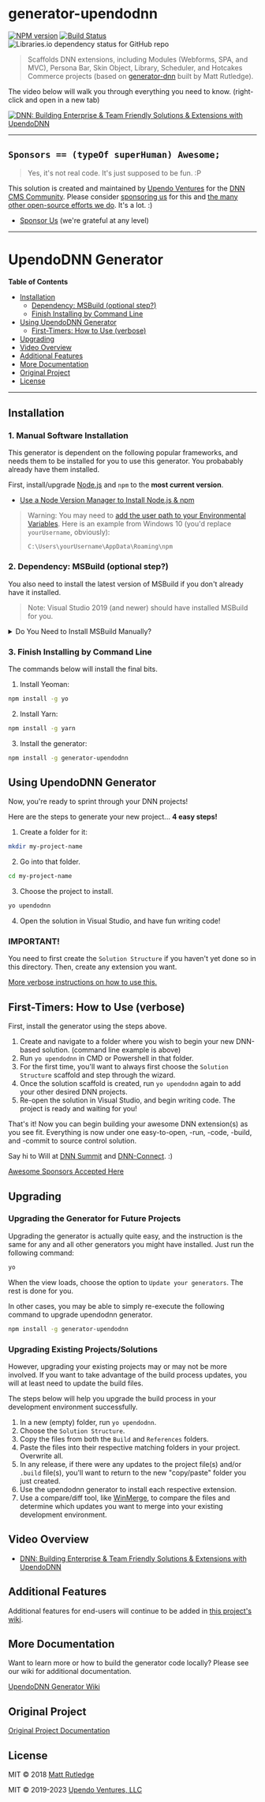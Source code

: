 # generator-upendodnn  

[![NPM version][npm-image]][npm-url]  [![Build Status][travis-image]][travis-url]  ![Libraries.io dependency status for GitHub repo](https://img.shields.io/librariesio/github/UpendoVentures/generator-upendodnn)  

> Scaffolds DNN extensions, including Modules (Webforms, SPA, and MVC), Persona Bar, Skin Object, Library, Scheduler, and Hotcakes Commerce projects (based on [generator-dnn](https://github.com/mtrutledge/generator-dnn) built by Matt Rutledge).  

The video below will walk you through everything you need to know.  (right-click and open in a new tab)

[![DNN: Building Enterprise & Team Friendly Solutions & Extensions with UpendoDNN](http://img.youtube.com/vi/ZD1p5DDlY2E/0.jpg)](https://www.youtube.com/watch?v=GGyDvJkSEzk "DNN: Building Enterprise & Team Friendly Solutions & Extensions with UpendoDNN")  

<hr />  

## `Sponsors == (typeOf superHuman) Awesome;`  

> Yes, it's not real code. It's just supposed to be fun. :P

This solution is created and maintained by [Upendo Ventures](https://upendoventures.com/What/CMS/DNN) for the [DNN CMS Community](https://dnncommunity.org). Please consider [sponsoring us](https://github.com/sponsors/UpendoVentures) for this and [the many other open-source efforts we do](https://upendoventures.com/What/CMS/DNN/Extensions).  It's a lot.  :)  

- [Sponsor Us](https://github.com/sponsors/UpendoVentures) (we're grateful at any level)  

<hr />  

# UpendoDNN Generator  

**Table of Contents**

- [Installation](#installation)  
    - [Dependency: MSBuild (optional step?)](#2-dependency-msbuild-optional)  
    - [Finish Installing by Command Line](#3-finish-installing-by-command-line)  
- [Using UpendoDNN Generator](#using-upendodnn-generator)  
    - [First-Timers: How to Use (verbose)](#first-timers-how-to-use-verbose)  
- [Upgrading](#upgrading)  
- [Video Overview](#video-overview)  
- [Additional Features](#additional-features)  
- [More Documentation](#more-documentation)  
- [Original Project](#original-project)  
- [License](#license)  

<hr />  

## Installation  

### 1. Manual Software Installation  

This generator is dependent on the following popular frameworks, and needs them to be installed for you to use this generator. You probabably already have them installed. 

First, install/upgrade [Node.js](https://nodejs.org/en)  and `npm` to the **most current version**.  

- [Use a Node Version Manager to Install Node.js & npm]([https://docs.npmjs.com/downloading-and-installing-node-js-and-npm](https://docs.npmjs.com/downloading-and-installing-node-js-and-npm#using-a-node-version-manager-to-install-nodejs-and-npm))  

> Warning: You may need to [add the user path to your Environmental Variables](https://superuser.com/questions/949560/how-do-i-set-system-environment-variables-in-windows-10).  Here is an example from Windows 10 (you'd replace `yourUsername`, obviously):
> 
> `C:\Users\yourUsername\AppData\Roaming\npm`  

### 2. Dependency: MSBuild (optional step?)  

You also need to install the latest version of MSBuild if you don't already have it installed.

> Note: Visual Studio 2019 (and newer) should have installed MSBuild for you.  

<details> 
  <summary>Do You Need to Install MSBuild Manually?</summary> 
  
  ### MSBuild Download Locations  
  * [Latest Build Tools for Visual Studio](https://visualstudio.microsoft.com/downloads/)  
    * Scroll down to find "Tools for Visual Studio" and expand it. 
    * You'll see a download button for "Build Tools for Visual Studio 2022".  
  * [Build tools for Visual Studio 2017](https://visualstudio.microsoft.com/downloads/#build-tools-for-visual-studio-2017)  
  * [Build tools for Visual Studio 2015](https://www.microsoft.com/en-us/download/details.aspx?id=48159)  
  * [Build tools for Visual Studio 2013](https://www.microsoft.com/en-us/download/details.aspx?id=40760)  

</details>  

### 3. Finish Installing by Command Line  

The commands below will install the final bits.  

1. Install Yeoman:  

```bash  
npm install -g yo  
```  

2. Install Yarn:  

```bash  
npm install -g yarn  
```  

3. Install the generator:  

```bash  
npm install -g generator-upendodnn  
```  

## Using UpendoDNN Generator  

Now, you're ready to sprint through your DNN projects! 

Here are the steps to generate your new project... **4 easy steps!**  

1. Create a folder for it:  

```bash
mkdir my-project-name  
```  

2. Go into that folder.  

```bash  
cd my-project-name  
```  

3. Choose the project to install.  

```bash  
yo upendodnn  
```  

4. Open the solution in Visual Studio, and have fun writing code!  

### IMPORTANT!  

You need to first create the `Solution Structure` if you haven't yet done so in this directory.  Then, create any extension you want.  

[More verbose instructions on how to use this.](http://www.dnnsoftware.com/community-blog/cid/155574/create-a-dnn-module-in-less-than-2-minutes)  
 
## First-Timers: How to Use (verbose)  

First, install the generator using the steps above.  

1. Create and navigate to a folder where you wish to begin your new DNN-based solution. (command line example is above)  
2. Run `yo upendodnn` in CMD or Powershell in that folder.  
3. For the first time, you'll want to always first choose the `Solution Structure` scaffold and step through the wizard.  
4. Once the solution scaffold is created, run `yo upendodnn` again to add your other desired DNN projects.  
5. Re-open the solution in Visual Studio, and begin writing code. The project is ready and waiting for you!  

That's it!  Now you can begin building your awesome DNN extension(s) as you see fit.  Everything is now under one easy-to-open, -run, -code, -build, and -commit to source control solution.  

Say hi to Will at [DNN Summit](https://www.dnnsummit.org/) and [DNN-Connect](https://www.dnn-connect.org/). :)  

[Awesome Sponsors Accepted Here](https://github.com/sponsors/UpendoVentures)  

## Upgrading  

### Upgrading the Generator for Future Projects  

Upgrading the generator is actually quite easy, and the instruction is the same for any and all other generators you might have installed.  Just run the following command:  

```bash  
yo
```  

When the view loads, choose the option to `Update your generators`.  The rest is done for you.  

In other cases, you may be able to simply re-execute the following command to upgrade upendodnn generator.  

```bash  
npm install -g generator-upendodnn  
```  

### Upgrading Existing Projects/Solutions  

However, upgrading your existing projects may or may not be more involved.  If you want to take advantage of the build process updates, you will at least need to update the build files.  

The steps below will help you upgrade the build process in your development environment successfully.  

1. In a new (empty) folder, run `yo upendodnn`.  
2. Choose the `Solution Structure`.  
3. Copy the files from both the `Build` and `References` folders.  
4. Paste the files into their respective matching folders in your project.  Overwrite all.  
5. In any release, if there were any updates to the project file(s) and/or `.build` file(s), you'll want to return to the new "copy/paste" folder you just created.  
6. Use the upendodnn generator to install each respective extension.  
7. Use a compare/diff tool, like [WinMerge](), to compare the files and determine which updates you want to merge into your existing development environment.  

## Video Overview

* [DNN: Building Enterprise & Team Friendly Solutions & Extensions with UpendoDNN](https://www.youtube.com/watch?v=GGyDvJkSEzk)  

## Additional Features  

Additional features for end-users will continue to be added in [this project's wiki](https://github.com/UpendoVentures/generator-upendodnn/wiki/Additional-Features).

## More Documentation  

Want to learn more or how to build the generator code locally? Please see our wiki for additional documentation.  

[UpendoDNN Generator Wiki](https://github.com/UpendoVentures/generator-upendodnn/wiki)  

## Original Project  

[Original Project Documentation](https://mtrutledge.github.io/generator-dnn/)  

## License  

MIT © 2018 [Matt Rutledge]()  

MIT © 2019-2023 [Upendo Ventures, LLC](https://upendoventures.com/What/CMS/DNN/Extensions)  


[npm-image]: https://badge.fury.io/js/generator-upendodnn.svg  
[npm-url]: https://npmjs.org/package/generator-upendodnn  
[travis-image]: https://travis-ci.org/UpendoVentures/generator-upendodnn.svg?branch=master  
[travis-url]: https://travis-ci.org/UpendoVentures/generator-upendodnn  
